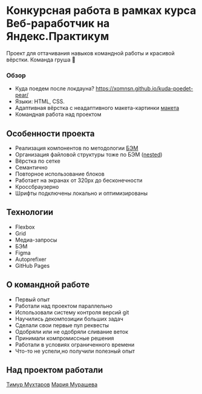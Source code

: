 # Конкурсная работа в рамках курса Веб-раработчик на Яндекс.Практикум
Проект для оттачивания навыков командной работы и красивой вёрстки.
Команда груша 🍐

### Обзор
* Куда поедем после локдауна?  https://xomnsn.github.io/kuda-poedet-pear/
* Языки: HTML, CSS.
* Адаптивная вёрстка с неадаптивного макета-картинки [макета](https://yadi.sk/i/oeISSktjde1GiQ)
* Командная работа над проектом

## Особенности проекта
* Реализация компонентов по методологии [БЭМ](https://ru.bem.info/methodology/quick-start/)
* Организация файловой структуры тоже по БЭМ ([nested](https://ru.bem.info/methodology/filestructure/#nested))
* Вёрстка по сетке
* Семантично
* Повторное использование блоков
* Работает на экранах от 320px до бесконечности
* Кроссбраузерно
* Шрифты подключены локально и оптимизированы

## Технологии
* Flexbox
* Grid
* Медиа-запросы
* БЭМ
* Figma
* Autoprefixer
* GitHub Pages

## О командной работе
* Первый опыт
* Работали над проектом параллельно
* Использовали систему контроля версий git
* Научились декомпозиции больших задач
* Сделали свои первые пул реквесты
* Одобряли или не одобряли сливание веток
* Принимали компромиссные решения
* Работали в условиях ограниченного времени
* Что-то не успели,но получили полезный опыт

## Над проектом работали
[Тимур Мухтаров](https://github.com/Mukhtarovtim)
[Мария Мурашева](https://github.com/xomnsn)
